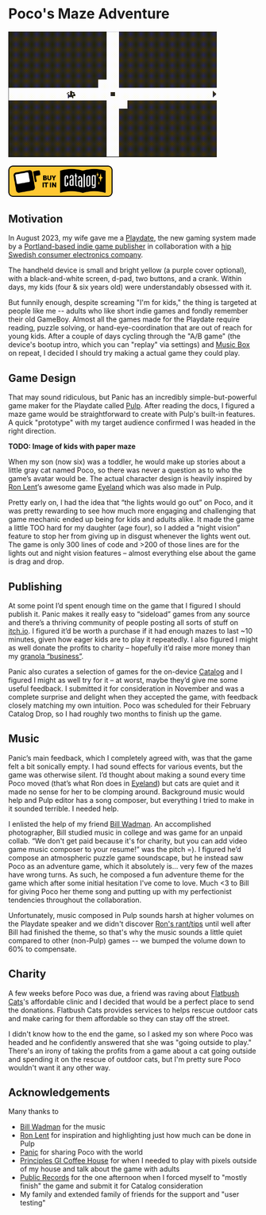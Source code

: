 # Poco's Maze Adventure
<img src="images/poco_video_1.gif" alt="Poco gameplay" width=420>

<a href="https://play.date/games/pocos-maze/" alt="Poco's Catalog page"><img src="images/catalog-dev-link-badge-buy.png" alt="Buy it in Playdate Catalog" width=210></a>

## Motivation
In August 2023, my wife gave me a [Playdate](http://play.date), the new gaming system made by a [Portland-based indie game publisher](https://panic.com/) in collaboration with a [hip Swedish consumer electronics company](http://teenage.engineering).

The handheld device is small and bright yellow (a purple cover optional), with a black-and-white screen, d-pad, two buttons, and a crank. Within days, my kids (four & six years old) were understandably obsessed with it.

But funnily enough, despite screaming "I'm for kids," the thing is targeted at people like me -- adults who like short indie games and fondly remember their old GameBoy. Almost all the games made for the Playdate require reading, puzzle solving, or hand-eye-coordination that are out of reach for young kids. After a couple of days cycling through the "A/B game" (the device's bootup intro, which you can "replay" via settings) and [Music Box](https://tizian.itch.io/playdate-music-box) on repeat, I decided I should try making a actual game they could play.

## Game Design
That may sound ridiculous, but Panic has an incredibly simple-but-powerful game maker for the Playdate called [Pulp](https://play.date/pulp/). After reading the docs, I figured a maze game would be straightforward to create with Pulp's built-in features. A quick "prototype" with my target audience confirmed I was headed in the right direction.

**TODO: Image of kids with paper maze**

When my son (now six) was a toddler, he would make up stories about a little gray cat named Poco, so there was never a question as to who the game’s avatar would be. The actual character design is heavily inspired by [Ron Lent](https://www.ronlent.com/)’s awesome game [Eyeland](https://play.date/games/eyeland/) which was also made in Pulp.

Pretty early on, I had the idea that “the lights would go out” on Poco, and it was pretty rewarding to see how much more engaging and challenging that game mechanic ended up being for kids and adults alike. It made the game a little TOO hard for my daughter (age four), so I added a “night vision” feature to stop her from giving up in disgust whenever the lights went out. The game is only 300 lines of code and >200 of those lines are for the lights out and night vision features – almost everything else about the game is drag and drop.

## Publishing
At some point I’d spent enough time on the game that I figured I should publish it. Panic makes it really easy to “sideload” games from any source and there’s a thriving community of people posting all sorts of stuff on [itch.io](https://itch.io/games/tag-playdate). I figured it’d be worth a purchase if it had enough mazes to last ~10 minutes, given how eager kids are to play it repeatedly. I also figured I might as well donate the profits to charity – hopefully it’d raise more money than my [granola “business”](https://oolalagranola.com/).

Panic also curates a selection of games for the on-device [Catalog](https://play.date/games/) and I figured I might as well try for it – at worst, maybe they’d give me some useful feedback. I submitted it for consideration in November and was a complete surprise and delight when they accepted the game, with feedback closely matching my own intuition. Poco was scheduled for their February Catalog Drop, so I had roughly two months to finish up the game.

## Music
Panic’s main feedback, which I completely agreed with, was that the game felt a bit sonically empty. I had sound effects for various events, but the game was otherwise silent. I’d thought about making a sound every time Poco moved (that’s what Ron does in [Eyeland](https://play.date/games/eyeland/)) but cats are quiet and it made no sense for her to be clomping around. Background music would help and Pulp editor has a song composer, but everything I tried to make in it sounded terrible. I needed help.

I enlisted the help of my friend [Bill Wadman](https://billwadman.com). An accomplished photographer, Bill studied music in college and was game for an unpaid collab. “We don't get paid because it's for charity, but you can add video game music composer to your resume!” was the pitch =). I figured he’d compose an atmospheric puzzle game soundscape, but he instead saw Poco as an adventure game, which it absolutely is... very few of the mazes have wrong turns. As such, he composed a fun adventure theme for the game which after some initial hesitation I've come to love. Much <3 to Bill for giving Poco her theme song and putting up with my perfectionist tendencies throughout the collaboration.

Unfortunately, music composed in Pulp sounds harsh at higher volumes on the Playdate speaker and we didn't discover [Ron's rant/tips](https://devforum.play.date/t/share-your-tricks-for-the-pulp-music-editor/2162/8) until well after Bill had finished the theme, so that's why the music sounds a little quiet compared to other (non-Pulp) games -- we bumped the volume down to 60% to compensate.

## Charity
A few weeks before Poco was due, a friend was raving about [Flatbush Cats](https://www.flatbushcats.org/)'s affordable clinic and I decided that would be a perfect place to send the donations. Flatbush Cats provides services to helps rescue outdoor cats and make caring for them affordable so they can stay off the street.

I didn't know how to the end the game, so I asked my son where Poco was headed and he confidently answered that she was "going outside to play." There's an irony of taking the profits from a game about a cat going outside and spending it on the rescue of outdoor cats, but I'm pretty sure Poco wouldn't want it any other way.

## Acknowledgements
Many thanks to
- [Bill Wadman](https://billwadman.com) for the music
- [Ron Lent](https://www.ronlent.com/) for inspiration and highlighting just how much can be done in Pulp
- [Panic](https://panic.com) for sharing Poco with the world
- [Principles GI Coffee House](https://www.instagram.com/principlesbk) for when I needed to play with pixels outside of my house and talk about the game with adults
- [Public Records](https://publicrecords.nyc/) for the one afternoon when I forced myself to "mostly finish" the game and submit it for Catalog consideration
- My family and extended family of friends for the support and "user testing"
